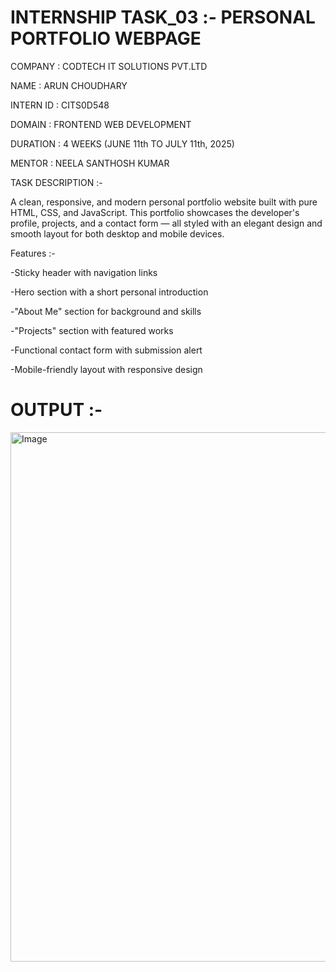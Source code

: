 # INTERNSHIP TASK_03 :- PERSONAL PORTFOLIO WEBPAGE

COMPANY : CODTECH IT SOLUTIONS PVT.LTD

NAME : ARUN CHOUDHARY

INTERN ID : CITS0D548

DOMAIN : FRONTEND WEB DEVELOPMENT

DURATION : 4 WEEKS (JUNE 11th TO JULY 11th, 2025)

MENTOR : NEELA SANTHOSH KUMAR

TASK DESCRIPTION :-

A clean, responsive, and modern personal portfolio website built with pure HTML, CSS, and JavaScript. This portfolio showcases the developer's profile, projects, and a contact form — all styled with an elegant design and smooth layout for both desktop and mobile devices.

Features :-

-Sticky header with navigation links

-Hero section with a short personal introduction

-"About Me" section for background and skills

-"Projects" section with featured works

-Functional contact form with submission alert

-Mobile-friendly layout with responsive design

# OUTPUT :-

<img width="1919" height="847" alt="Image" src="https://github.com/user-attachments/assets/55a992f5-9607-4bf9-aeb3-588d5dbaa5a5" />
